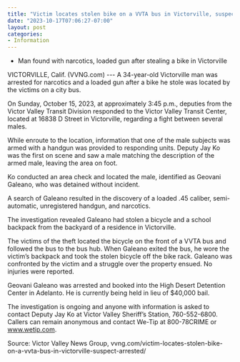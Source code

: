 ```yaml
---
title: "Victim locates stolen bike on a VVTA bus in Victorville, suspect arrested"
date: "2023-10-17T07:06:27-07:00"
layout: post
categories:
- Information
---
```


- Man found with narcotics, loaded gun after stealing a bike in Victorville

VICTORVILLE, Calif. (VVNG.com) --- A 34-year-old Victorville man was arrested for narcotics and a loaded gun after a bike he stole was located by the victims on a city bus.

On Sunday, October 15, 2023, at approximately 3:45 p.m., deputies from the Victor Valley Transit Division responded to the Victor Valley Transit Center, located at 16838 D Street in Victorville, regarding a fight between several males.

While enroute to the location, information that one of the male subjects was armed with a handgun was provided to responding units. Deputy Jay Ko was the first on scene and saw a male matching the description of the armed male, leaving the area on foot.

Ko conducted an area check and located the male, identified as Geovani Galeano, who was detained without incident.

A search of Galeano resulted in the discovery of a loaded .45 caliber, semi-automatic, unregistered handgun, and narcotics.

The investigation revealed Galeano had stolen a bicycle and a school backpack from the backyard of a residence in Victorville.

The victims of the theft located the bicycle on the front of a VVTA bus and followed the bus to the bus hub. When Galeano exited the bus, he wore the victim’s backpack and took the stolen bicycle off the bike rack. Galeano was confronted by the victim and a struggle over the property ensued. No injuries were reported.

Geovani Galeano was arrested and booked into the High Desert Detention Center in Adelanto. He is currently being held in lieu of $40,000 bail.

The investigation is ongoing and anyone with information is asked to contact Deputy Jay Ko at Victor Valley Sheriff’s Station, 760-552-6800. Callers can remain anonymous and contact We-Tip at 800-78CRIME or www.wetip.com.

Source: Victor Valley News Group, vvng.com/victim-locates-stolen-bike-on-a-vvta-bus-in-victorville-suspect-arrested/